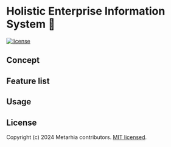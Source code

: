 # Holistic Enterprise Information System 🔵

[![license](https://img.shields.io/badge/license-MIT-blue.svg)](https://github.com/metarhia/Sphere/blob/master/LICENSE)

## Concept

## Feature list

## Usage

## License

Copyright (c) 2024 Metarhia contributors. [MIT licensed](./LICENSE).
